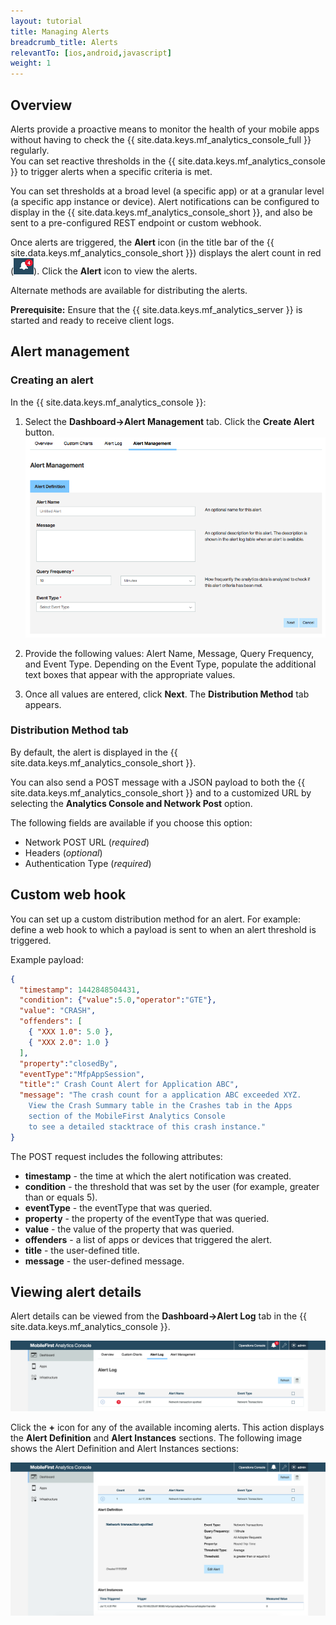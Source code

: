 ```yaml
---
layout: tutorial
title: Managing Alerts
breadcrumb_title: Alerts
relevantTo: [ios,android,javascript]
weight: 1
---
```

<!-- NLS_CHARSET=UTF-8 -->
## Overview
Alerts provide a proactive means to monitor the health of your mobile apps without having to check the {{ site.data.keys.mf_analytics_console_full }} regularly.  
You can set reactive thresholds in the {{ site.data.keys.mf_analytics_console }} to trigger alerts when a specific criteria is met.

You can set thresholds at a broad level (a specific app) or at a granular level (a specific app instance or device). Alert notifications can be configured to display in the {{ site.data.keys.mf_analytics_console_short }}, and also be sent to a pre-configured REST endpoint or custom webhook.

Once alerts are triggered, the **Alert** icon (in the title bar of the {{ site.data.keys.mf_analytics_console_short }}) displays the alert count in red (<img  alt="alert icon" style="margin:0;display:inline" src="alertIcon.png"/>). Click the **Alert** icon to view the alerts.

Alternate methods are available for distributing the alerts.

**Prerequisite:** Ensure that the {{ site.data.keys.mf_analytics_server }} is started and ready to receive client logs.

## Alert management
### Creating an alert
In the {{ site.data.keys.mf_analytics_console }}:




1. Select the **Dashboard→Alert Management** tab. Click the **Create Alert** button.
![Alert Management Tab](alert_management_tab.png)

1. Provide the following values: Alert Name, Message, Query Frequency, and Event Type. Depending on the Event Type, populate the additional text boxes that appear with the appropriate values.

2. Once all values are entered, click **Next**. The **Distribution Method** tab appears.





### Distribution Method tab
By default, the alert is displayed in the {{ site.data.keys.mf_analytics_console_short }}.

You can also send a POST message with a JSON payload to both the {{ site.data.keys.mf_analytics_console_short }} and to a customized URL by selecting the **Analytics Console and Network Post** option.

The following fields are available if you choose this option:

* Network POST URL (*required*)
* Headers (*optional*)
* Authentication Type (*required*)



## Custom web hook
You can set up a custom distribution method for an alert. For example: define a web hook to which a payload is sent to when an alert threshold is triggered.

Example payload:

```json
{
  "timestamp": 1442848504431,
  "condition": {"value":5.0,"operator":"GTE"},
  "value": "CRASH",
  "offenders": [
    { "XXX 1.0": 5.0 },
    { "XXX 2.0": 1.0 }
  ],
  "property":"closedBy",
  "eventType":"MfpAppSession",
  "title":" Crash Count Alert for Application ABC",
  "message": "The crash count for a application ABC exceeded XYZ.
    View the Crash Summary table in the Crashes tab in the Apps
    section of the MobileFirst Analytics Console
    to see a detailed stacktrace of this crash instance."
}
```

The POST request includes the following attributes:

* **timestamp** - the time at which the alert notification was created.
* **condition** - the threshold that was set by the user (for example, greater than or equals 5).
* **eventType** - the eventType that was queried.
* **property** - the property of the eventType that was queried.
* **value** - the value of the property that was queried.
* **offenders** - a list of apps or devices that triggered the alert.
* **title** - the user-defined title.
* **message** - the user-defined message.

## Viewing alert details
Alert details can be viewed from the **Dashboard→Alert Log** tab in the {{ site.data.keys.mf_analytics_console }}.

![A new alert log](alert-log.png)

Click the **+** icon for any of the available incoming alerts. This action displays the **Alert Definition** and **Alert Instances** sections. The following image shows the Alert Definition and Alert Instances sections:

![Alert definitiosns and instances](alert-definitions-and-instances.png)
